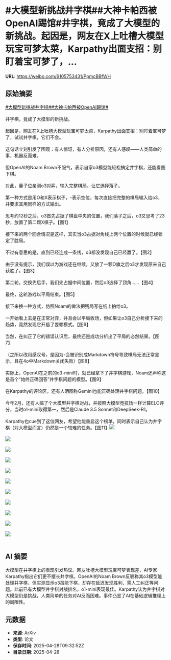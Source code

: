 # #大模型新挑战井字棋##大神卡帕西被OpenAI踢馆#井字棋，竟成了大模型的新挑战。起因是，网友在X上吐槽大模型玩宝可梦太菜，Karpathy出面支招：别盯着宝可梦了，...

**URL**: https://weibo.com/6105753431/PpmcBBfWH

## 原始摘要

<a href="https://m.weibo.cn/search?containerid=231522type%3D1%26t%3D10%26q%3D%23%E5%A4%A7%E6%A8%A1%E5%9E%8B%E6%96%B0%E6%8C%91%E6%88%98%E4%BA%95%E5%AD%97%E6%A3%8B%23&amp;extparam=%23%E5%A4%A7%E6%A8%A1%E5%9E%8B%E6%96%B0%E6%8C%91%E6%88%98%E4%BA%95%E5%AD%97%E6%A3%8B%23" data-hide=""><span class="surl-text">#大模型新挑战井字棋#</span></a><a href="https://m.weibo.cn/search?containerid=231522type%3D1%26t%3D10%26q%3D%23%E5%A4%A7%E7%A5%9E%E5%8D%A1%E5%B8%95%E8%A5%BF%E8%A2%ABOpenAI%E8%B8%A2%E9%A6%86%23&amp;extparam=%23%E5%A4%A7%E7%A5%9E%E5%8D%A1%E5%B8%95%E8%A5%BF%E8%A2%ABOpenAI%E8%B8%A2%E9%A6%86%23" data-hide=""><span class="surl-text">#大神卡帕西被OpenAI踢馆#</span></a><br><br>井字棋，竟成了大模型的新挑战。<br><br>起因是，网友在X上吐槽大模型玩宝可梦太菜，Karpathy出面支招：别盯着宝可梦了，试试井字棋，它们不会。  <br><br>这句话立刻引发了围观：有人惊讶，有人分析原因，还有人感叹——人类简单的事，机器反而难。<br><br>但OpenAI的Noam Brown不服气，表示自家o3模型能轻松搞定井字棋，还能看图下棋。<br><br>对此，量子位亲测o3对弈，输入完整棋局，让它选择落子。<br><br>第一种方式是用O和X表示棋子，-表示空位，每次直接把完整的棋局输入给o3，并要求其用同样的方式输出。<br><br>思考约12秒之后，o3首先占据了棋盘中央的位置，我们落子之后，o3又思考了23秒，放置了第二颗X棋子。【图1】<br><br>接下来的两个回合情况是这样，其实当o3占据对角线上两个位置的时候就已经锁定了胜局。<br><br>不过有意思的是，直到已经连成一条线，o3都没发现自己已经赢了。【图2】<br><br>由于没有提示，我们误以为游戏还在继续，又放了一颗O旗之后o3才发现原来自己获胜了。【图3】<br><br>第二轮，交换先后手，我们先占据中间位置，然后o3选择了顶角……【图4】<br><br>最终，这轮游戏以平局结束。【图5】<br><br>接下来换一种方式，仿照Noam的做法把残局写在纸上拍给o3。<br><br>一开始看上去是在正常对弈，并且会以平局收场，但如果让o3自己分析接下来的趋势，竟然发现它开启了耍赖模式。【图6】<br><br>当然，在纠正了它的错误认识后，最终还是成功分析出了平局的必然结果。【图7】<br><br>（之所以改用感叹号，是因为-会被识别成Markdown符号导致棋局无法正常显示，且在4o中Markdown关闭失败）【图8】<br><br>实际上，OpenAI在之前的o3-mini时，就已经拿下了井字棋游戏，Noam还声称这是首个“始终正确回答”井字棋问题的模型。【图9】<br><br>在Karpathy的评论区，还有人晒图称Gemini也能正确处理井字棋问题。【图10】<br><br>今年2月，还有人搞了个大模型井字棋对战，并按照大模型竞技场一样计算ELO评分，当时o1-mini取得第一，然后是Claude 3.5 Sonnet和DeepSeek-R1。<br><br>Karpathy也cue到了这位网友，希望他能重启这个榜单，同时表示自己认为井字棋（对大模型而言）仍然是一个较难的任务。【图11】<img style="" src="https://tvax1.sinaimg.cn/large/006Fd7o3gy1i0wkkmkk9gj30k00o5gmg.jpg" referrerpolicy="no-referrer"><br><br><img style="" src="https://tvax1.sinaimg.cn/large/006Fd7o3gy1i0wkkm4blej30zk0d9my5.jpg" referrerpolicy="no-referrer"><br><br><img style="" src="https://tvax4.sinaimg.cn/large/006Fd7o3gy1i0wkkm0p4aj30nl0k00tu.jpg" referrerpolicy="no-referrer"><br><br><img style="" src="https://tvax1.sinaimg.cn/large/006Fd7o3gy1i0wkkm8b4uj30zk0djdgw.jpg" referrerpolicy="no-referrer"><br><br><img style="" src="https://tvax3.sinaimg.cn/large/006Fd7o3gy1i0wkkmkyrbj30zk0g9gmf.jpg" referrerpolicy="no-referrer"><br><br><img style="" src="https://tvax1.sinaimg.cn/large/006Fd7o3gy1i0wkkmqp54j30zk0guwj7.jpg" referrerpolicy="no-referrer"><br><br><img style="" src="https://tvax2.sinaimg.cn/large/006Fd7o3gy1i0wkkmneslj30u80k0jvg.jpg" referrerpolicy="no-referrer"><br><br><img style="" src="https://tvax3.sinaimg.cn/large/006Fd7o3gy1i0wkklln8zj30ky0k0t9d.jpg" referrerpolicy="no-referrer"><br><br><img style="" src="https://tvax4.sinaimg.cn/large/006Fd7o3gy1i0wkkli87nj30zk0g3gso.jpg" referrerpolicy="no-referrer"><br><br><img style="" src="https://tvax2.sinaimg.cn/large/006Fd7o3gy1i0wkklz8qij30k00mjtby.jpg" referrerpolicy="no-referrer"><br><br><img style="" src="https://tvax3.sinaimg.cn/large/006Fd7o3gy1i0wkklpsmmj30k00n0n4o.jpg" referrerpolicy="no-referrer"><br><br>

## AI 摘要

大模型在井字棋上的表现引发热议。网友吐槽大模型玩宝可梦表现差，AI专家Karpathy指出它们更不擅长井字棋。OpenAI的Noam Brown反驳称其o3模型能处理井字棋，但实测显示o3虽能下棋，却存在延迟发现胜利、需人工纠正等问题。此前已有大模型井字棋对战排名，o1-mini表现最佳。Karpathy认为井字棋对大模型仍是挑战，人类简单的任务对AI反而困难。事件凸显了AI在基础逻辑推理上的局限性。

## 元数据

- **来源**: ArXiv
- **类型**: 论文
- **保存时间**: 2025-04-28T09:32:52Z
- **目录日期**: 2025-04-28
